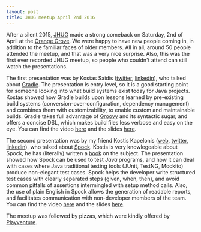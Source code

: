 ```yaml
---
layout: post
title: JHUG meetup April 2nd 2016
---
```


After a silent 2015, [JHUG](http://www.jhug.gr/) made a strong comeback on Saturday, 2nd of April at the [Orange Grove](http://orangegrove.biz/). We were happy to have new people coming in, in addition to the familiar faces of older members. All in all, around 50 people attended the meetup, and that was a very nice surprise. Also, this was the first ever recorded JHUG meetup, so people who couldn't attend can still watch the presentations.

The first presentation was by Kostas Saidis ([twitter](https://twitter.com/saikos), [linkedin](http://t.co/fKAd8eCkgT)), who talked about [Gradle](http://gradle.org/). The presentation is entry level, so it is a good starting point for someone looking into what build systems exist today for Java projects. Kostas showed how Gradle builds upon lessons learned by pre-existing build systems (conversion-over-configuration, dependency management) and combines them with customizability, to enable custom and maintainable builds. Gradle takes full advantage of [Groovy](http://www.groovy-lang.org/) and its syntactic sugar, and offers a concise DSL, which makes build files less verbose and easy on the eye. You can find the video [here](https://vimeo.com/163474384) and the slides [here](http://www.slideshare.net/KostasSaidis/an-introduction-to-gradle-for-java-developers).

The second presentation was by my friend Kostis Kapelonis ([web](http://codepipes.com/), [twitter](https://twitter.com/codepipes), [linkedin](https://www.linkedin.com/in/kkapelon)), who talked about [Spock](https://code.google.com/archive/p/spock/). Kostis is very knowlegeable about Spock, he has (literally) written a [book](https://www.manning.com/books/java-testing-with-spock) on the subject. The presentation showed how Spock can be used to test _Java_ programs, and how it can deal with cases where Java traditional testing tools (JUnit, TestNG, Mockito) produce non-elegant test cases. Spock helps the developer write structured test cases with clearly separated steps (given, when, then), and avoid common pitfalls of assertions intermingled with setup method calls. Also, the use of plain English in Spock allows the generation of readable reports, and facilitates communication with non-developer members of the team. You can find the video [here](https://vimeo.com/163169615) and the slides [here](http://codepipes.com/presentations/spock-vs-junit.pdf).

The meetup was followed by pizzas, which were kindly offered by [Playventure](http://www.playventure.com/).
